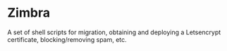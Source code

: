 # Zimbra
A set of shell scripts for migration, obtaining and deploying a Letsencrypt certificate, blocking/removing spam, etc.